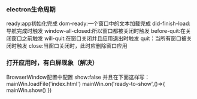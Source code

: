 ### electron生命周期

ready:app初始化完成
dom-ready:一个窗口中的文本加载完成
did-finish-load:导航完成时触发
window-all-closed:所以窗口都被关闭时触发
before-quit:在关闭窗口之前触发
will-quit:在窗口关闭并且应用退出时触发
quit：当所有窗口被关闭时触发
close:当窗口关闭时，此时应删除窗口应用


### 打开应用时，有白屏现象（解决）

BrowserWindow配置中配置
show:false
并且在下面这样写：
    mainWin.loadFile('index.html')
    mainWin.on('ready-to-show',()=>{
        mainWin.show()
    })